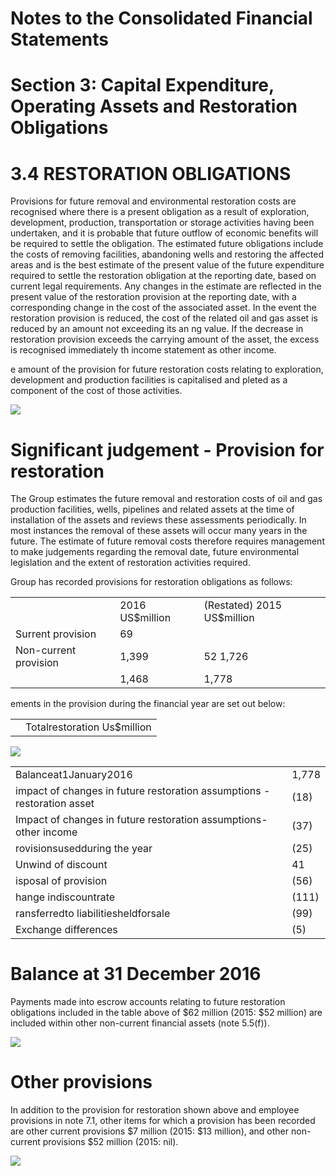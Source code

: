 # Notes to the Consolidated Financial Statements  

# Section 3: Capital Expenditure, Operating Assets and Restoration Obligations  

# 3.4	 RESTORATION OBLIGATIONS  

Provisions for future removal and environmental restoration costs are recognised where there is a present obligation as a result of exploration, development, production, transportation or storage activities having been undertaken, and it is probable that future outflow of economic benefits will be required to settle the obligation. The estimated future obligations include the costs of removing facilities, abandoning wells and restoring the affected areas and is the best estimate of the present value of the future expenditure required to settle the restoration obligation at the reporting date, based on current legal requirements. Any changes in the estimate are reflected in the present value of the restoration provision at the reporting date, with a corresponding change in the cost of the associated asset. In the event the restoration provision is reduced, the cost of the related oil and gas asset is reduced by an amount not exceeding its an ng value. If the decrease in restoration provision exceeds the carrying amount of the asset, the excess is recognised immediately th income statement as other income.  

e amount of the provision for future restoration costs relating to exploration, development and production facilities is capitalised and pleted as a component of the cost of those activities.  

![](tmpy2nmgs9j/3a0f48d0ad1180ac3b2d5897a9099df2f3f070bb48cd8404993fe20ac6886869.jpg)  

# Significant judgement - Provision for restoration  

The Group estimates the future removal and restoration costs of oil and gas production facilities, wells, pipelines and related assets at the time of installation of the assets and reviews these assessments periodically. In most instances the removal of these assets will occur many years in the future. The estimate of future removal costs therefore requires management to make judgements regarding the removal date, future environmental legislation and the extent of restoration activities required.  

Group has recorded provisions for restoration obligations as follows:  

<html><body><table><tr><td></td><td>2016 US$million</td><td>(Restated) 2015 US$million</td></tr><tr><td>Surrent provision</td><td>69</td><td></td></tr><tr><td>Non-current provision</td><td>1,399</td><td>52 1,726</td></tr><tr><td></td><td>1,468</td><td>1,778</td></tr></table></body></html>  

ements in the provision during the financial year are set out below:  

<html><body><table><tr><td></td><td>Totalrestoration Us$million</td></tr></table></body></html>  

![](tmpy2nmgs9j/29a9f8ec2b5c478322135b91d226ac1fa2471cda75f124784076ce42d26df96f.jpg)  

<html><body><table><tr><td>Balanceat1January2016</td><td>1,778</td></tr><tr><td>impact of changes in future restoration assumptions - restoration asset</td><td>(18)</td></tr><tr><td>Impact of changes in future restoration assumptions- other income</td><td>(37)</td></tr><tr><td>rovisionsusedduring the year</td><td>(25)</td></tr><tr><td>Unwind of discount</td><td>41</td></tr><tr><td>isposal of provision</td><td>(56)</td></tr><tr><td>hange indiscountrate</td><td>(111)</td></tr><tr><td>ransferredto liabilitiesheldforsale</td><td>(99)</td></tr><tr><td>Exchange differences</td><td>(5)</td></tr></table></body></html>  

# Balance at 31 December 2016  

Payments made into escrow accounts relating to future restoration obligations included in the table above of $\$ 62$ million (2015: $\$ 52$ million) are included within other non-current financial assets (note 5.5(f)).  

![](tmpy2nmgs9j/7240144c996f752eb232e13ed8fc5c891e6d02fa100f4950e935bbe3c20fe5fe.jpg)  

# Other provisions  

In addition to the provision for restoration shown above and employee provisions in note 7.1, other items for which a provision has been recorded are other current provisions $\$ 7$ million (2015: $\$ 13$ million), and other non-current provisions $\$ 52$ million (2015: nil).  

![](tmpy2nmgs9j/3a3322380390c3e80c4ede547b603e3cd77e904a118dd3c0dbfd359d0d966b0b.jpg)  
